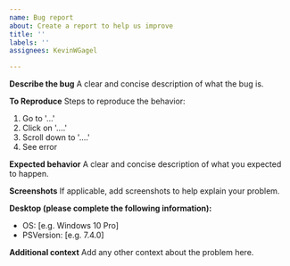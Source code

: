```yaml
---
name: Bug report
about: Create a report to help us improve
title: ''
labels: ''
assignees: KevinWGagel

---
```


**Describe the bug**
A clear and concise description of what the bug is.

**To Reproduce**
Steps to reproduce the behavior:
1. Go to '...'
2. Click on '....'
3. Scroll down to '....'
4. See error

**Expected behavior**
A clear and concise description of what you expected to happen.

**Screenshots**
If applicable, add screenshots to help explain your problem.

**Desktop (please complete the following information):**
 - OS: [e.g. Windows 10 Pro]
 - PSVersion: [e.g. 7.4.0]

**Additional context**
Add any other context about the problem here.

